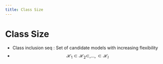 ```yaml
---
title: Class Size
---
```


# Class Size
- Class inclusion seq : Set of candidate models with increasing flexibility
- $$\mathcal{H}_{1} \subset  \mathcal{H}_{2} \subset, …, \subset \mathcal{H}_{l} $$




























































